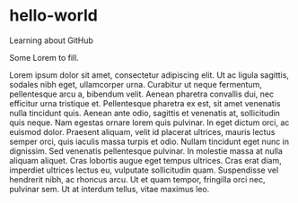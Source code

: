 # hello-world
Learning about GitHub

Some Lorem to fill.

Lorem ipsum dolor sit amet, consectetur adipiscing elit. Ut ac ligula sagittis, sodales nibh eget, ullamcorper urna. Curabitur ut neque fermentum, pellentesque arcu a, bibendum velit. Aenean pharetra convallis dui, nec efficitur urna tristique et. Pellentesque pharetra ex est, sit amet venenatis nulla tincidunt quis. Aenean ante odio, sagittis et venenatis at, sollicitudin quis neque. Nam egestas ornare lorem quis pulvinar. In eget dictum orci, ac euismod dolor. Praesent aliquam, velit id placerat ultrices, mauris lectus semper orci, quis iaculis massa turpis et odio. Nullam tincidunt eget nunc in dignissim. Sed venenatis pellentesque pulvinar. In molestie massa at nulla aliquam aliquet. Cras lobortis augue eget tempus ultrices. Cras erat diam, imperdiet ultrices lectus eu, vulputate sollicitudin quam. Suspendisse vel hendrerit nibh, ac rhoncus arcu. Ut et quam tempor, fringilla orci nec, pulvinar sem. Ut at interdum tellus, vitae maximus leo.
